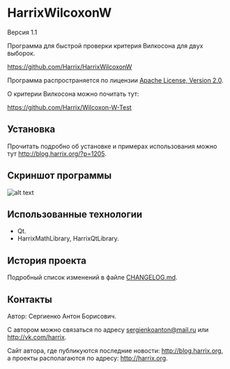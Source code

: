 HarrixWilcoxonW
===============

Версия 1.1

Программа для быстрой проверки критерия Вилкосона для двух выборок.

https://github.com/Harrix/HarrixWilcoxonW

Программа распространяется по лицензии [Apache License, Version 2.0](../master/LICENSE.txt).

О критерии Вилкосона можно почитать тут:

https://github.com/Harrix/Wilcoxon-W-Test

Установка
---------

Прочитать подробно об установке и примерах использования можно тут http://blog.harrix.org/?p=1205.

Скриншот программы
----------------

![alt text](../master/images/program.png "Скриншот программы")

Использованные технологии
-------------------------

- Qt.
- HarrixMathLibrary, HarrixQtLibrary.

История проекта
---------------

Подробный список изменений в файле [CHANGELOG.md](../master/CHANGELOG.md).

Контакты
--------

Автор: Сергиенко Антон Борисович.

С автором можно связаться по адресу sergienkoanton@mail.ru или  http://vk.com/harrix.

Сайт автора, где публикуются последние новости: http://blog.harrix.org, а проекты располагаются по адресу: http://harrix.org.